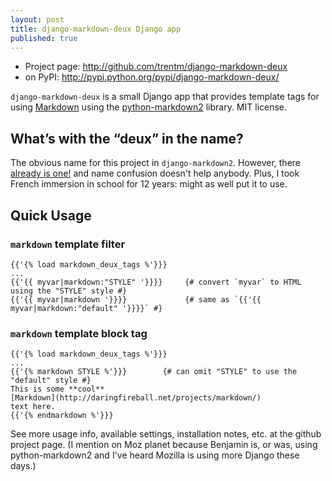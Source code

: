 ```yaml
---
layout: post
title: django-markdown-deux Django app
published: true
---
```


- Project page: <http://github.com/trentm/django-markdown-deux>
- on PyPI: <http://pypi.python.org/pypi/django-markdown-deux/>

`django-markdown-deux` is a small Django app that provides template tags for using
[Markdown](http://daringfireball.net/projects/markdown/) using the
[python-markdown2](https://github.com/trentm/python-markdown2) library. MIT license.

## What&#8217;s with the &#8220;deux&#8221; in the name?

The obvious name for this project in `django-markdown2`. However, there
[already is one!](http://github.com/svetlyak40wt/django-markdown2) and name
confusion doesn't help anybody. Plus, I took French immersion in school for 12
years: might as well put it to use.

## Quick Usage

### `markdown` template filter

    {{'{% load markdown_deux_tags %'}}}
    ...
    {{'{{ myvar|markdown:"STYLE" '}}}}     {# convert `myvar` to HTML using the "STYLE" style #}
    {{'{{ myvar|markdown '}}}}             {# same as `{{'{{ myvar|markdown:"default" '}}}}` #}


### `markdown` template block tag

    {{'{% load markdown_deux_tags %'}}}
    ...
    {{'{% markdown STYLE %'}}}        {# can omit "STYLE" to use the "default" style #}
    This is some **cool**
    [Markdown](http://daringfireball.net/projects/markdown/)
    text here.
    {{'{% endmarkdown %'}}}

See more usage info, available settings, installation notes, etc. at the github
project page. (I mention on Moz planet because Benjamin is, or was, using
python-markdown2 and I've heard Mozilla is using more Django these days.)
